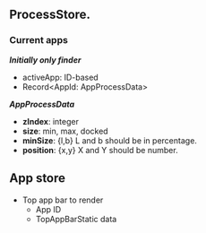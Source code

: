 ## ProcessStore.

### Current apps

**_Initially only finder_**

- activeApp: ID-based
- Record<AppId: AppProcessData>

**_AppProcessData_**

- **zIndex**: integer
- **size**: min, max, docked
- **minSize**: {l,b} L and b should be in percentage.
- **position**: {x,y} X and Y should be number.

## App store

- Top app bar to render
  - App ID
  - TopAppBarStatic data

